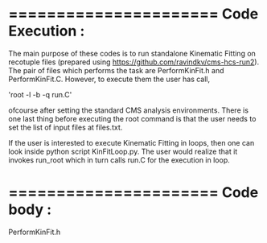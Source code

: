 ======================
Code Execution :
======================

The main purpose of these codes is to run standalone Kinematic Fitting on recotuple files (prepared using https://github.com/ravindkv/cms-hcs-run2).
The pair of files which performs the task are PerformKinFit.h and PerformKinFit.C. However, to execute them the user has call,

'root -l -b -q run.C'

ofcourse after setting the standard CMS analysis environments. There is one last thing before executing the root command is that the user needs to set the list of input files at files.txt.

If the user is interested to execute Kinematic Fitting in loops, then one can look inside python script KinFitLoop.py. The user would realize that it invokes run_root which in turn calls run.C for the execution in loop.

======================
Code body :
======================

PerformKinFit.h

